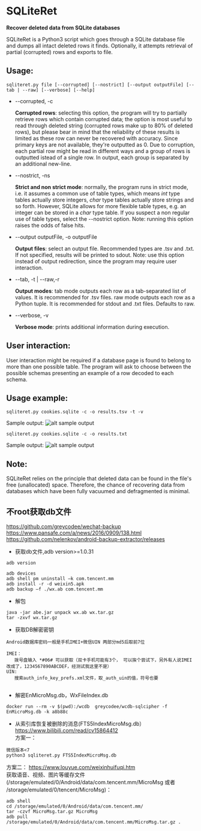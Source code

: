 SQLiteRet
=========
**Recover deleted data from SQLite databases**

  SQLiteRet is a Python3 script which goes through a SQLite database file and dumps all intact deleted rows it finds. Optionally, it attempts retrieval of partial (corrupted) rows and exports to file.

Usage:
---------
`sqliteret.py file [--corrupted] [--nostrict] [--output outputFile] [--tab | --raw] [--verbose] [--help]`

* --corrupted, -c 

  **Corrupted rows**: selecting this option, the program will try to partially retrieve rows which contain corrupted data; the option is most useful to read through deleted string (corrupted rows make up to 80% of deleted rows), but please bear in mind that the reliability of these results is limited as these row can never be recovered with accuracy. Since primary keys are not available, they're outputted as 0.
  Due to corruption, each partial row might be read in different ways and a group of rows is outputted istead of a single row. 
  In output, each group is separated by an additional new-line.
  

* --nostrict, -ns

  **Strict and non strict mode**: normally, the program runs in strict mode, i.e. it assumes a common use of table types, which means *int* type tables actually store integers, *char* type tables actually store strings and so forth. However, SQLite allows for more flexible table types, e.g. an integer can be stored in a *char* type table. If you suspect a non regular use of table types, select the --nostrict option. 
Note: running this option raises the odds of false hits.


* --output outputFile, -o outputFile

  **Output files**: select an output file. Recommended types are .tsv and .txt.
If not specified, results will be printed to sdout.
Note: use this option instead of output redirection, since the program may require user interaction.


* --tab, -t | --raw,-r

  **Output modes**: tab mode outputs each row as a tab-separated list of values. It is recommended for .tsv files.
raw mode outputs each row as a Python tuple. It is recommended for stdout and .txt files.
Defaults to raw.


* --verbose, -v

  **Verbose mode**: prints additional information during execution.

User interaction:
-----------------
User interaction might be required if a database page is found to belong to more than one possible table. 
The program will ask to choose between the possible schemas presenting an example of a row decoded to each schema.


Usage example:
-------------
`sqliteret.py cookies.sqlite -c -o results.tsv -t -v`

  Sample output:
![alt sample output](http://s3.postimg.org/3s8leoflv/two.png "Sample output")

`sqliteret.py cookies.sqlite -c -o results.txt`

  Sample output:
![alt sample output](http://s8.postimg.org/pocz34c4l/one.png "Sample output")


Note:
----- 
SQLiteRet relies on the principle that deleted data can be found in the file's free (unallocated) space. Therefore, the chance of recovering data from databases which have been fully vacuumed and defragmented is minimal.


不root获取db文件
--------------
https://github.com/greycodee/wechat-backup  
https://www.pansafe.com/a/news/2016/0909/138.html  
https://github.com/nelenkov/android-backup-extractor/releases  

* 获取db文件,adb version>=1.0.31
```
adb version

adb devices
adb shell pm uninstall –k com.tencent.mm
adb install -r -d weixin5.apk
adb backup –f ./wx.ab com.tencent.mm
```
* 解包
```
java -jar abe.jar unpack wx.ab wx.tar.gz
tar -zxvf wx.tar.gz
```
* 获取DB解密密钥
 ```
 Android数据库密码一般是手机IMEI+微信UIN 两部分md5后取前7位
 
IMEI： 
    拨号盘输入 *#06# 可以获取（双卡手机可能有3个， 可以挨个尝试下，另外有人说IMEI改成了，1234567890ABCDEF，经测试我这里不是）
UIN:
    搜索auth_info_key_prefs.xml文件，取_auth_uin的值，符号也要
    
 ```
 
* 解密EnMicroMsg.db，WxFileIndex.db
```
docker run --rm -v $(pwd):/wcdb  greycodee/wcdb-sqlcipher -f EnMicroMsg.db -k a8b88c
```
* 从索引库恢复被删除的消息(FTS5IndexMicroMsg.db）  
 https://www.bilibili.com/read/cv15864412  
 方案一：
 ```
 微信版本<7
 python3 sqliteret.py FTS5IndexMicroMsg.db
 ```
 方案二：
 https://www.louyue.com/weixinhuifuqi.htm  
 获取语音、视频、图片等缓存文件(/storage/emulated/0/Android/data/com.tencent.mm/MicroMsg 或者 /storage/emulated/0/tencent/MicroMsg)：
 ```
 adb shell
 cd /storage/emulated/0/Android/data/com.tencent.mm/
 tar -czvf MicroMsg.tar.gz MicroMsg
 adb pull /storage/emulated/0/Android/data/com.tencent.mm/MicroMsg.tar.gz .
 
 ```

  
